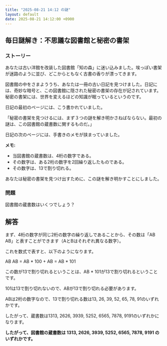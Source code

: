 ```yaml
---
title: "2025-08-21 14:12 の謎"
layout: default
date: 2025-08-21 14:12:00 +0900
---
```

## 毎日謎解き：不思議な図書館と秘密の書架

### ストーリー

あなたは古い洋館を改装した図書館「知の森」に迷い込みました。埃っぽい書架が迷路のように並び、どこからともなく古書の香りが漂ってきます。

図書館の中をさまよううち、あなたは一冊の古い日記を見つけました。日記には、奇妙な暗号と、この図書館に隠された秘密の書架の存在が記されています。秘密の書架には、世界を変えるほどの知識が眠っているというのです。

日記の最初のページには、こう書かれていました。

「秘密の書架を見つけるには、まず３つの謎を解き明かさねばならない。最初の謎は、この図書館の蔵書数に関するものだ。」

日記の次のページには、手書きのメモが挟まっていました。

**メモ:**

*   当図書館の蔵書数は、4桁の数字である。
*   その数字は、ある2桁の数字を2回繰り返したものである。
*   その数字は、13で割り切れる。

あなたは秘密の書架を見つけ出すために、この謎を解き明かすことにしました。

### 問題

図書館の蔵書数はいくつでしょう？

## 解答

まず、4桁の数字が同じ2桁の数字の繰り返しであることから、その数は「AB AB」と表すことができます（AとBはそれぞれ異なる数字）。

これを数式で表すと、以下のようになります。

AB AB = AB * 100 + AB = AB * 101

この数が13で割り切れるということは、AB * 101が13で割り切れるということです。

101は13で割り切れないので、ABが13で割り切れる必要があります。

ABは2桁の数字なので、13で割り切れる数は13, 26, 39, 52, 65, 78, 91のいずれかです。

したがって、蔵書数は1313, 2626, 3939, 5252, 6565, 7878, 9191のいずれかになります。

**したがって、図書館の蔵書数は 1313, 2626, 3939, 5252, 6565, 7878, 9191 のいずれかです。**
